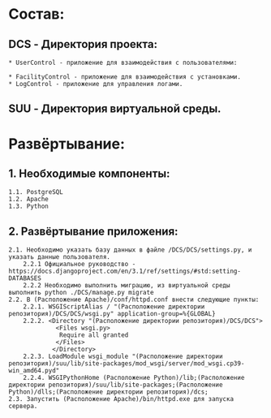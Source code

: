 # Состав:

## DCS - Директория проекта:
	* UserControl - приложение для взаимодействия с пользователями:
		
	* FacilityControl - приложение для взаимодействия с установками.
	* LogControl - приложение для управления логами.
## SUU - Директория виртуальной среды.

# Развёртывание:

## 1. Необходимые компоненты:
	1.1. PostgreSQL
	1.2. Apache 
	1.3. Python
		
## 2. Развёртывание приложения:
	2.1. Необходимо указать базу данных в файле /DCS/DCS/settings.py, и указать данные пользователя.
		2.2.1 Официальное руководство - https://docs.djangoproject.com/en/3.1/ref/settings/#std:setting-DATABASES
		2.2.2 Необходимо выполнить миграцию, из виртуальной среды выполнить python ./DCS/manage.py migrate
	2.2. В (Расположение Apache)/conf/httpd.conf внести следующие пункты:
		2.2.1. WSGIScriptAlias / "(Расположение директории репозитория)/DCS/DCS/wsgi.py" application-group=%{GLOBAL}
		2.2.2. <Directory "(Расположение директории репозитория)/DCS/DCS">
    	    	 <Files wsgi.py>
      	      	  Require all granted
        		 </Files>
        		</Directory>
		2.2.3. LoadModule wsgi_module "(Расположение директории репозитория)/suu/lib/site-packages/mod_wsgi/server/mod_wsgi.cp39-win_amd64.pyd"
		2.2.4. WSGIPythonHome (Расположение Python)/lib;(Расположение директории репозитория)/suu/lib/site-packages;(Расположение Python)/dlls;(Расположение директории репозитория)/dcs;
	2.3. Запустить (Расположение Apache)/bin/httpd.exe для запуска сервера.
